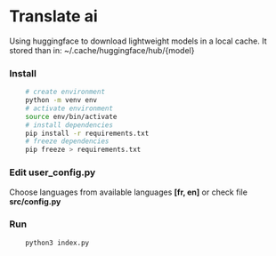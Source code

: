 # Translate ai

Using huggingface to download lightweight models in a local cache.
It stored than in: ~/.cache/huggingface/hub/{model}

### Install

```bash
    # create environment
    python -m venv env
    # activate environment
    source env/bin/activate
    # install dependencies
    pip install -r requirements.txt 
    # freeze dependencies
    pip freeze > requirements.txt
```

### Edit user_config.py

Choose languages from available languages **[fr, en]** or check file **src/config.py**

### Run

```bash
    python3 index.py
```
